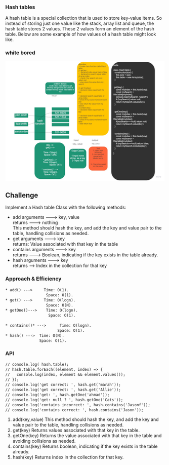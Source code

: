 ###  Hash tables
A hash table is a special collection that is used to store key-value items. So instead of storing just one value like the stack, array list and queue, the hash table stores 2 values. These 2 values form an element of the hash table. Below are some example of how values of a hash table might look like.


### white bored 

![hash table ](./hashtable.jpg)

## Challenge
Implement a Hash table Class with the following methods:


* add
    arguments --->  key, value <br>
    returns --->  nothing <br>
    This method should hash the key, and add the key and value pair to the table, handling collisions as needed.<br>
* get
    arguments --->  key <br>
    returns: Value associated with that key in the table <br>
* contains
    arguments ---> key <br>
    returns --->  Boolean, indicating if the key exists in the table already. <br>
* hash
    arguments ---> key <br>
    returns --> Index in the collection for that key <br>



### Approach & Efficiency

```
* add() --->     Time: O(1).
                  Space: O(1).
* get() --->     Time: O(logn).
                  Space: O(N).
* getOne()--->    Time: O(logn).
                   Space: O(1).

* contains()* --->      Time: O(logn).
                       Space: O(1).
* hash() --->  Time: O(N).
               Space: O(1).

 ```

### API

```
// console.log( hash.table);
// hash.table.forEach((element, index) => {
//   console.log(index, element && element.values());
// });
// console.log('get correct: ', hash.get('marah'));
// console.log('get correct: ', hash.get('Allie'));
// console.log('get: ', hash.getOne('ahmad'));
// console.log('get: null ? ', hash.getOne('Cats'));
// console.log('contains incorrect: ', hash.contains('Jasonf'));
// console.log('contains correct: ', hash.contains('Jason'));
```


1. add(key,value)
This method should hash the key, and add the key and value pair to the table, handling collisions as needed. <br>
2. get(key)
Returns values associated with that key in the table.<br>
3. getOne(key)
Returns the value associated with that key in the table and avoiding collisions as needed. <br>
4. contains(key)
Returns boolean, indicating if the key exists in the table already.<br>
5. hash(key)
Returns index in the collection for that key. <br>